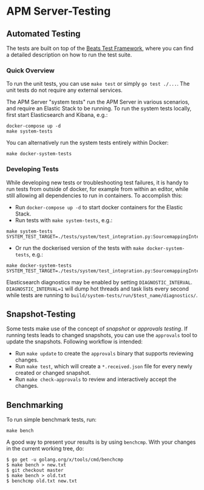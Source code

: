 # APM Server-Testing

## Automated Testing
The tests are built on top of the [Beats Test Framework](https://github.com/elastic/beats/blob/master/docs/devguide/testing.asciidoc), where you can find a detailed description on how to run the test suite.

### Quick Overview

To run the unit tests, you can use `make test` or simply `go test ./...`. The unit tests do not require any external services.

The APM Server "system tests" run the APM Server in various scenarios, and require an Elastic Stack to be running.
To run the system tests locally, first start Elasticsearch and Kibana, e.g.:

```
docker-compose up -d
make system-tests
```

You can alternatively run the system tests entirely within Docker:

```
make docker-system-tests
```

### Developing Tests

While developing new tests or troubleshooting test failures, it is handy to run tests from outside of docker, for
example from within an editor, while still allowing all dependencies to run in containers.  To accomplish this:

* Run `docker-compose up -d` to start docker containers for the Elastic Stack.
* Run tests with `make system-tests`, e.g.:

```
make system-tests SYSTEM_TEST_TARGET=./tests/system/test_integration.py:SourcemappingIntegrationTest.test_backend_error
```

* Or run the dockerised version of the tests with `make docker-system-tests`, e.g.:

```
make docker-system-tests SYSTEM_TEST_TARGET=./tests/system/test_integration.py:SourcemappingIntegrationTest.test_backend_error
```

Elasticsearch diagnostics may be enabled by setting `DIAGNOSTIC_INTERVAL`.
`DIAGNOSTIC_INTERVAL=1` will dump hot threads and task lists every second while tests are running
to `build/system-tests/run/$test_name/diagnostics/`.

## Snapshot-Testing
Some tests make use of the concept of _snapshot_ or _approvals testing_. If running tests leads to changed snapshots, you can use the `approvals` tool to update the snapshots.
Following workflow is intended:
* Run `make update` to create the `approvals` binary that supports reviewing changes.
* Run `make test`, which will create a `*.received.json` file for every newly created or changed snapshot.
* Run `make check-approvals` to review and interactively accept the changes.

## Benchmarking

To run simple benchmark tests, run:

```
make bench
```

A good way to present your results is by using `benchcmp`.
With your changes in the current working tree, do:

```
$ go get -u golang.org/x/tools/cmd/benchcmp
$ make bench > new.txt
$ git checkout master
$ make bench > old.txt
$ benchcmp old.txt new.txt
```
